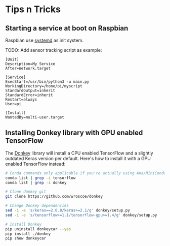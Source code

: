# Tips n Tricks

## Starting a service at boot on Raspbian

Raspbian use [systemd](https://www.raspberrypi.org/documentation/linux/usage/systemd.md) as init system.

TODO: Add sensor tracking script as example:

```
[Unit]
Description=My Service
After=network.target

[Service]
ExecStart=/usr/bin/python3 -u main.py
WorkingDirectory=/home/pi/myscript
StandardOutput=inherit
StandardError=inherit
Restart=always
User=pi

[Install]
WantedBy=multi-user.target
```

## Installing Donkey library with GPU enabled TensorFlow

The [Donkey](https://github.com/wroscoe/donkey) library will install a CPU enabled TensorFlow and a slightly outdated Keras version per default. Here's how to install it with a GPU enabled TensorFlow instead:

```bash
# Conda commands only applicable if you're actually using Ana/MiniConda, like on SageMaker
conda list | grep -i tensorflow
conda list | grep -i donkey

# Clone donkey git
git clone https://github.com/wroscoe/donkey

# Change Donkey dependencies
sed -i -e 's/keras==2.0.8/keras>=2.1/g' donkey/setup.py
sed -i -e 's/tensorflow>=1.1/tensorflow-gpu>=1.4/g' donkey/setup.py

# Install Donkey
pip uninstall donkeycar --yes
pip install ./donkey
pip show donkeycar
```